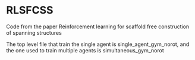 # RLSFCSS
 Code from the paper Reinforcement learning for scaffold free construction of spanning structures
 
The top level file that train the single agent is single_agent_gym_norot, and the one used to train multiple agents is simultaneous_gym_norot
